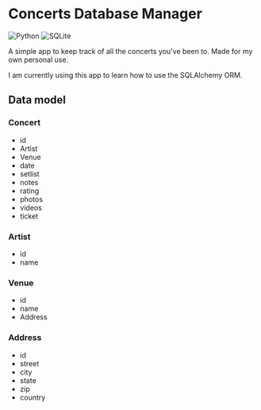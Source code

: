 # Concerts Database Manager
![Python](https://img.shields.io/badge/python-3670A0?style=for-the-badge&logo=python&logoColor=ffdd54) ![SQLite](https://img.shields.io/badge/sqlite-%2307405e.svg?style=for-the-badge&logo=sqlite&logoColor=white)


A simple app to keep track of all the concerts you've been to. Made for my own personal use.

I am currently using this app to learn how to use the SQLAlchemy ORM.


## Data model

### Concert
- id
- Artist
- Venue
- date
- setlist
- notes
- rating
- photos
- videos
- ticket

### Artist
- id
- name

### Venue
- id
- name
- Address

### Address
- id
- street
- city
- state
- zip
- country